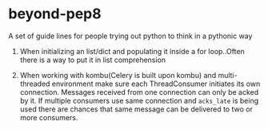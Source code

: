 # beyond-pep8
A set of guide lines for people trying out python to think in a pythonic way


1. When initializing an list/dict and populating it inside a for loop..Often there is a way to put it in list comprehension

2. When working with kombu(Celery is built upon kombu) and multi-threaded environment make sure each ThreadConsumer initiates its own connection. Messages received from one connection can only be acked by it. If multiple consumers use same connection and `acks_late` is being used there are chances that same message can be delivered to two or more consumers.
